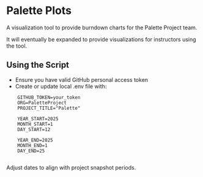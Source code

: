 # Palette Plots

A visualization tool to provide burndown charts for the Palette Project team.

It will eventually be expanded to provide visualizations for instructors using the tool.

## Using the Script

- Ensure you have valid GitHub personal access token
- Create or update local .env file with:

```.dotenv
    GITHUB_TOKEN=your_token
    ORG=PaletteProject
    PROJECT_TITLE="Palette"
    
    YEAR_START=2025
    MONTH_START=1
    DAY_START=12

    YEAR_END=2025
    MONTH_END=1
    DAY_END=25
    
```

Adjust dates to align with project snapshot periods.